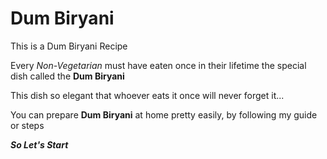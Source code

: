 # Dum Biryani

This is a Dum Biryani Recipe 

Every *Non-Vegetarian* must have eaten once in their lifetime the special dish called the **Dum Biryani**

This dish so elegant that whoever eats it once will never forget it...

You can prepare __Dum Biryani__ at home pretty easily, by following my guide or steps

__*So Let's Start*__
